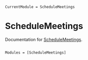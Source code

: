 ```@meta
CurrentModule = ScheduleMeetings
```

# ScheduleMeetings

Documentation for [ScheduleMeetings](https://github.com/timholy/ScheduleMeetings.jl).

```@index
```

```@autodocs
Modules = [ScheduleMeetings]
```
